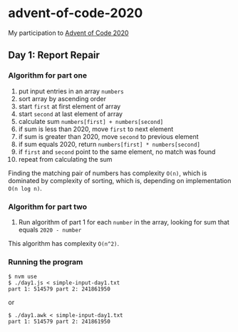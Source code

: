 # advent-of-code-2020

My participation to [Advent of Code 2020](https://adventofcode.com/)

## Day 1: Report Repair

### Algorithm for part one

1. put input entries in an array `numbers`
1. sort array by ascending order
1. start `first` at first element of array
1. start `second` at last element of array
1. calculate sum `numbers[first] + numbers[second]`
1. if sum is less than 2020, move `first` to next element
1. if sum is greater than 2020, move `second` to previous element
1. if sum equals 2020, return `numbers[first] * numbers[second]`
1. if `first` and `second` point to the same element, no match was found
1. repeat from calculating the sum

Finding the matching pair of numbers has complexity `O(n)`,
which is dominated by complexity of sorting, which is, depending on implementation `O(n log n)`.

### Algorithm for part two

1. Run algorithm of part 1 for each `number` in the array, looking for sum that equals `2020 - number`

This algorithm has complexity `O(n^2)`.

### Running the program

```
$ nvm use
$ ./day1.js < simple-input-day1.txt
part 1: 514579 part 2: 241861950
```

or

```
$ ./day1.awk < simple-input-day1.txt
part 1: 514579 part 2: 241861950
```